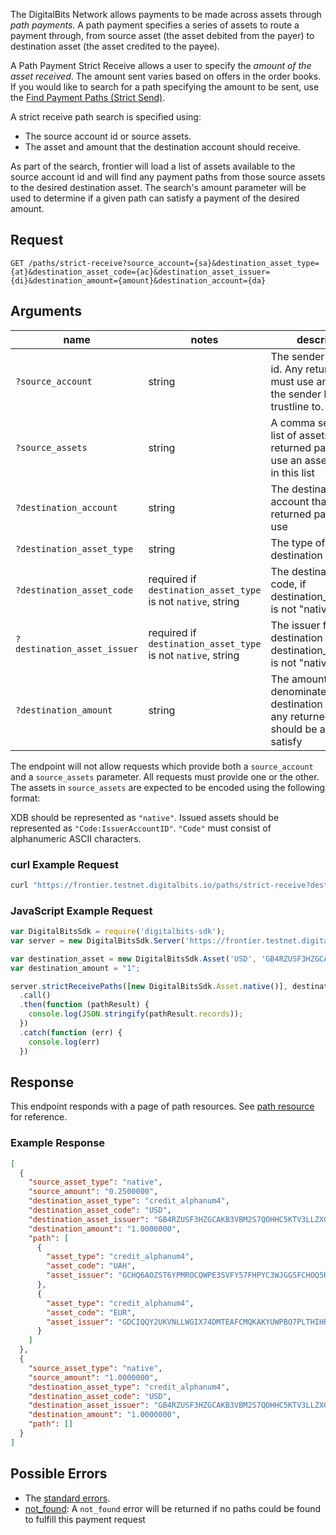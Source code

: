 The DigitalBits Network allows payments to be made across assets through _path payments_.  A path
payment specifies a series of assets to route a payment through, from source asset (the asset
debited from the payer) to destination asset (the asset credited to the payee).

A Path Payment Strict Receive allows a user to specify the *amount of the asset received*. The amount sent varies based on offers in the order books.  If you would like to search for a path specifying the amount to be sent, use the [Find Payment Paths (Strict Send)](https://developers.digitalbits.io/reference/go/services/frontier/internal/docs/reference/endpoints/path-finding-strict-send).

A strict receive path search is specified using:

- The source account id or source assets.
- The asset and amount that the destination account should receive.

As part of the search, frontier will load a list of assets available to the source account id and
will find any payment paths from those source assets to the desired destination asset. The search's
amount parameter will be used to determine if a given path can satisfy a payment of the
desired amount.

## Request

```
GET /paths/strict-receive?source_account={sa}&destination_asset_type={at}&destination_asset_code={ac}&destination_asset_issuer={di}&destination_amount={amount}&destination_account={da}
```

## Arguments

| name | notes | description | example |
| ---- | ----- | ----------- | ------- |
| `?source_account` | string | The sender's account id. Any returned path must use an asset that the sender has a trustline to. | `GDFOHLMYCXVZD2CDXZLMW6W6TMU4YO27XFF2IBAFAV66MSTPDDSK2LAY` |
| `?source_assets` | string | A comma separated list of assets. Any returned path must use an asset included in this list | `USD:GB4RZUSF3HZGCAKB3VBM2S7QOHHC5KTV3LLZXGBYR5ZO4B26CKHFZTSZ,native` |
| `?destination_account` | string | The destination account that any returned path should use | `GCSYKECRGY6VEF4F4KBZEEPXLYDLUGNZFCCXWR7SNRADN3NYYK67GQKF` |
| `?destination_asset_type` | string | The type of the destination asset | `credit_alphanum4` |
| `?destination_asset_code` | required if `destination_asset_type` is not `native`, string | The destination asset code, if destination_asset_type is not "native" | `USD` |
| `?destination_asset_issuer` | required if `destination_asset_type` is not `native`, string | The issuer for the destination asset, if destination_asset_type is not "native" | `GB4RZUSF3HZGCAKB3VBM2S7QOHHC5KTV3LLZXGBYR5ZO4B26CKHFZTSZ` |
| `?destination_amount` | string | The amount, denominated in the destination asset, that any returned path should be able to satisfy | `10.1` |

The endpoint will not allow requests which provide both a `source_account` and a `source_assets` parameter. All requests must provide one or the other.
The assets in `source_assets` are expected to be encoded using the following format:

XDB should be represented as `"native"`. Issued assets should be represented as `"Code:IssuerAccountID"`. `"Code"` must consist of alphanumeric ASCII characters.


### curl Example Request

```sh
curl "https://frontier.testnet.digitalbits.io/paths/strict-receive?destination_account=GCSYKECRGY6VEF4F4KBZEEPXLYDLUGNZFCCXWR7SNRADN3NYYK67GQKF&source_assets=native&destination_asset_code=USD&destination_asset_type=credit_alphanum4&destination_asset_issuer=GB4RZUSF3HZGCAKB3VBM2S7QOHHC5KTV3LLZXGBYR5ZO4B26CKHFZTSZ&destination_amount=1"
```

### JavaScript Example Request

```javascript
var DigitalBitsSdk = require('digitalbits-sdk');
var server = new DigitalBitsSdk.Server('https://frontier.testnet.digitalbits.io');

var destination_asset = new DigitalBitsSdk.Asset('USD', 'GB4RZUSF3HZGCAKB3VBM2S7QOHHC5KTV3LLZXGBYR5ZO4B26CKHFZTSZ');
var destination_amount = "1";

server.strictReceivePaths([new DigitalBitsSdk.Asset.native()], destination_asset, destination_amount)
  .call()
  .then(function (pathResult) {
    console.log(JSON.stringify(pathResult.records));
  })
  .catch(function (err) {
    console.log(err)
  })
```

## Response

This endpoint responds with a page of path resources.  See [path resource](https://developers.digitalbits.io/reference/go/services/frontier/internal/docs/reference/resources/path) for reference.

### Example Response

```json
[
  {
    "source_asset_type": "native",
    "source_amount": "0.2500000",
    "destination_asset_type": "credit_alphanum4",
    "destination_asset_code": "USD",
    "destination_asset_issuer": "GB4RZUSF3HZGCAKB3VBM2S7QOHHC5KTV3LLZXGBYR5ZO4B26CKHFZTSZ",
    "destination_amount": "1.0000000",
    "path": [
      {
        "asset_type": "credit_alphanum4",
        "asset_code": "UAH",
        "asset_issuer": "GCHQ6AOZST6YPMROCQWPE3SVFY57FHPYC3WJGGSFCHOQ5HFZC5HSHQYK"
      },
      {
        "asset_type": "credit_alphanum4",
        "asset_code": "EUR",
        "asset_issuer": "GDCIQQY2UKVNLLWGIX74DMTEAFCMQKAKYUWPBO7PLTHIHRKSFZN7V2FC"
      }
    ]
  },
  {
    "source_asset_type": "native",
    "source_amount": "1.0000000",
    "destination_asset_type": "credit_alphanum4",
    "destination_asset_code": "USD",
    "destination_asset_issuer": "GB4RZUSF3HZGCAKB3VBM2S7QOHHC5KTV3LLZXGBYR5ZO4B26CKHFZTSZ",
    "destination_amount": "1.0000000",
    "path": []
  }
]
```

## Possible Errors

- The [standard errors](https://developers.digitalbits.io/reference/go/services/frontier/internal/docs/reference/errors#standard-errors).
- [not_found](https://developers.digitalbits.io/reference/go/services/frontier/internal/docs/reference/errors/not-found): A `not_found` error will be returned if no paths could be found to fulfill this payment request
